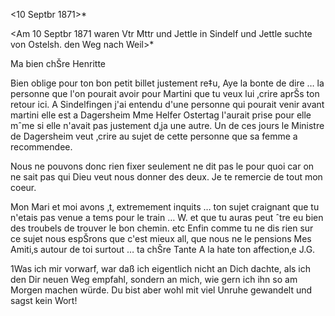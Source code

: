  <10 Septbr 1871>*

<Am 10 Septbr 1871 waren Vtr Mttr und Jettle in Sindelf und Jettle suchte von Ostelsh. den Weg nach Weil>*

Ma bien chŠre Henritte

Bien oblige pour ton bon petit billet justement re‡u, Aye la bonte de dire … la personne que l'on pourait avoir pour Martini que tu veux lui ‚crire aprŠs ton retour ici. A Sindelfingen j'ai entendu d'une personne qui pourait venir avant martini elle est a Dagersheim Mme Helfer Ostertag l'aurait prise pour elle mˆme si elle n'avait pas justement d‚ja une autre. Un de ces jours le Ministre de Dagersheim veut ‚crire au sujet de cette personne que sa femme a recommendee.

Nous ne pouvons donc rien fixer seulement ne dit pas le pour quoi car on ne sait pas qui Dieu veut nous donner des deux. Je te remercie de tout mon coeur.

Mon Mari et moi avons ‚t‚ extremement inquits … ton sujet craignant que tu n'etais pas venue a tems pour le train … W. et que tu auras peut ˆtre eu bien des troubels de trouver le bon chemin. etc Enfin comme tu ne dis rien sur ce sujet nous espŠrons que c'est mieux all‚ que nous ne le pensions 
Mes Amiti‚s autour de toi surtout … ta chŠre Tante
 A la hate ton affection‚e
 J.G.

1Was ich mir vorwarf, war daß ich eigentlich nicht an Dich dachte, als ich den Dir neuen Weg empfahl, sondern an mich, wie gern ich ihn so am Morgen machen würde. Du bist aber wohl mit viel Unruhe gewandelt und sagst kein Wort!
